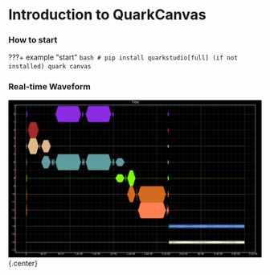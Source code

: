 # **Introduction to QuarkCanvas**
### **How to start**
???+ example "start"
    ```bash
    # pip install quarkstudio[full] (if not installed)
    quark canvas
    ```
### **Real-time Waveform**
![alt text](image/canvas.png){.center}